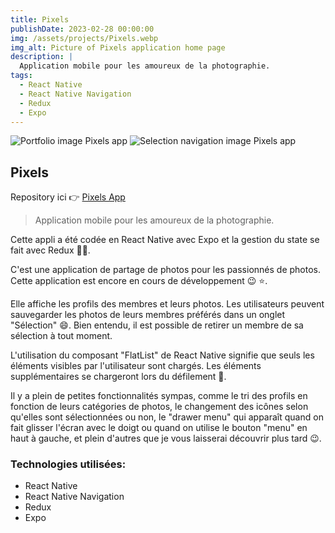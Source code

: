 ```yaml
---
title: Pixels
publishDate: 2023-02-28 00:00:00
img: /assets/projects/Pixels.webp
img_alt: Picture of Pixels application home page
description: |
  Application mobile pour les amoureux de la photographie.
tags:
  - React Native
  - React Native Navigation
  - Redux
  - Expo
---
```


![Portfolio image Pixels app](/assets/projects/Pixels_two.webp "La page Portfolio")
![Selection navigation image Pixels app](/assets/projects/Pixels_three.webp "L'onglet 'Sélection'")

## Pixels

Repository ici 👉 <a href="https://github.com/MaximeLefranc/Pixels">Pixels App</a>
>  Application mobile pour les amoureux de la photographie.

Cette appli a été codée en React Native avec Expo et la gestion du state se fait avec Redux 🧑‍💻.

C'est une application de partage de photos pour les passionnés de photos. Cette application est encore en cours de développement 😉 ⭐️.

Elle affiche les profils des membres et leurs photos. Les utilisateurs peuvent sauvegarder les photos de leurs membres préférés dans un onglet "Sélection" 😄. Bien entendu, il est possible de retirer un membre de sa sélection à tout moment.

L'utilisation du composant "FlatList" de React Native signifie que seuls les éléments visibles par l'utilisateur sont chargés. Les éléments supplémentaires se chargeront lors du défilement 🤫.

Il y a plein de petites fonctionnalités sympas, comme le tri des profils en fonction de leurs catégories de photos, le changement des icônes selon qu'elles sont sélectionnées ou non, le "drawer menu" qui apparaît quand on fait glisser l'écran avec le doigt ou quand on utilise le bouton "menu" en haut à gauche, et plein d'autres que je vous laisserai découvrir plus tard 😉.


### Technologies utilisées:

- React Native
- React Native Navigation
- Redux
- Expo
